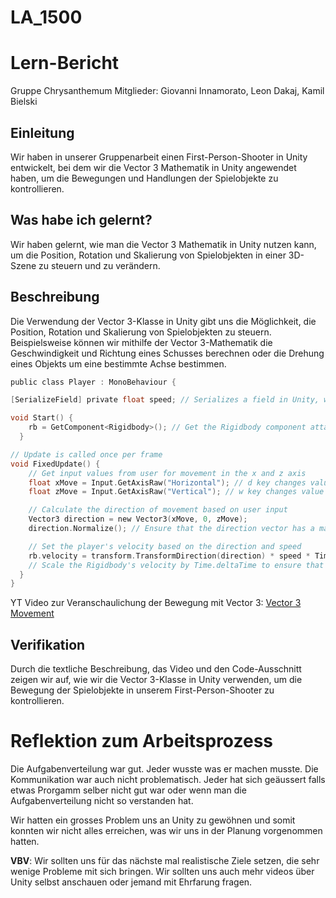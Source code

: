 # LA_1500
# Lern-Bericht
Gruppe Chrysanthemum
Mitglieder: Giovanni Innamorato, Leon Dakaj, Kamil Bielski

## Einleitung

Wir haben in unserer Gruppenarbeit einen First-Person-Shooter in Unity entwickelt, bei dem wir die Vector 3 Mathematik in Unity angewendet haben, um die Bewegungen und Handlungen der Spielobjekte zu kontrollieren.
## Was habe ich gelernt?

Wir haben gelernt, wie man die Vector 3 Mathematik in Unity nutzen kann, um die Position, Rotation und Skalierung von Spielobjekten in einer 3D-Szene zu steuern und zu verändern.
## Beschreibung

Die Verwendung der Vector 3-Klasse in Unity gibt uns die Möglichkeit, die Position, Rotation und Skalierung von Spielobjekten zu steuern. Beispielsweise können wir mithilfe der Vector 3-Mathematik die Geschwindigkeit und Richtung eines Schusses berechnen oder die Drehung eines Objekts um eine bestimmte Achse bestimmen.

``` c sharp
public class Player : MonoBehaviour {

[SerializeField] private float speed; // Serializes a field in Unity, where you can adjust the Speed

void Start() {
    rb = GetComponent<Rigidbody>(); // Get the Rigidbody component attached to the current GameObject
  }

// Update is called once per frame
void FixedUpdate() {
    // Get input values from user for movement in the x and z axis
    float xMove = Input.GetAxisRaw("Horizontal"); // d key changes value to 1, a key changes value to -1
    float zMove = Input.GetAxisRaw("Vertical"); // w key changes value to 1, s key changes value to -1

    // Calculate the direction of movement based on user input
    Vector3 direction = new Vector3(xMove, 0, zMove);
    direction.Normalize(); // Ensure that the direction vector has a magnitude of 1

    // Set the player's velocity based on the direction and speed
    rb.velocity = transform.TransformDirection(direction) * speed * Time.deltaTime; 
    // Scale the Rigidbody's velocity by Time.deltaTime to ensure that movement speed is consistent and independent of the frame rate of the game.
  }
}

```

YT Video zur Veranschaulichung der Bewegung mit Vector 3: [Vector 3 Movement](https://youtu.be/XiK3oven-LY)


## Verifikation

Durch die textliche Beschreibung, das Video und den Code-Ausschnitt zeigen wir auf, wie wir die Vector 3-Klasse in Unity verwenden, um die Bewegung der Spielobjekte in unserem First-Person-Shooter zu kontrollieren.
# Reflektion zum Arbeitsprozess

Die Aufgabenverteilung war gut. Jeder wusste was er machen musste. Die Kommunikation war auch nicht problematisch. Jeder hat sich geäussert falls etwas Prorgamm selber nicht gut war oder wenn man die Aufgabenverteilung nicht so verstanden hat.

Wir hatten ein grosses Problem uns an Unity zu gewöhnen und somit konnten wir nicht alles erreichen, was wir uns in der Planung vorgenommen hatten.

**VBV**: Wir sollten uns für das nächste mal realistische Ziele setzen, die sehr wenige Probleme mit sich bringen. Wir sollten uns auch mehr videos über Unity selbst anschauen oder jemand mit Ehrfarung fragen.
